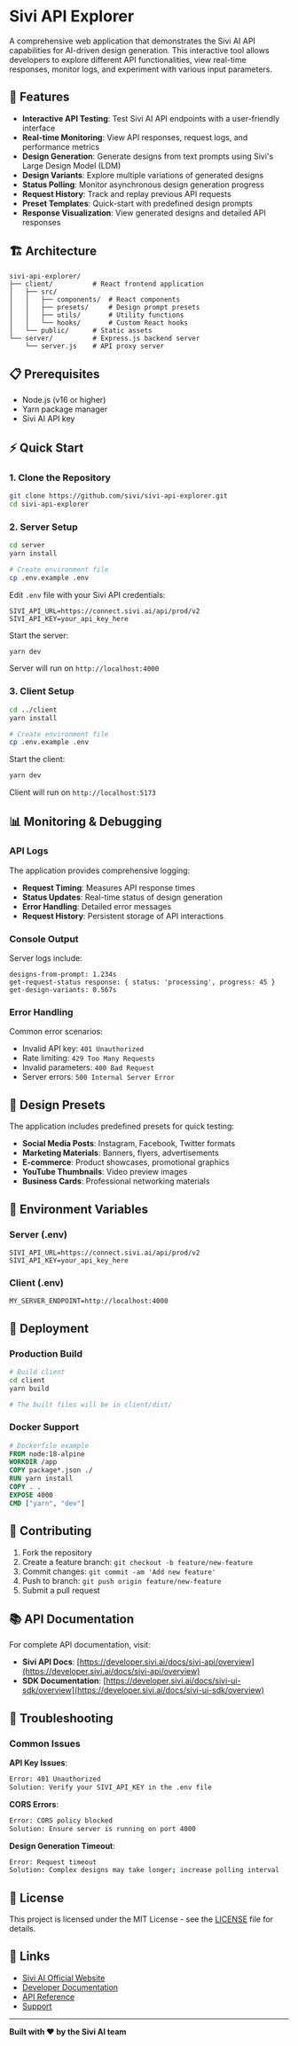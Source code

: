 # Sivi API Explorer

A comprehensive web application that demonstrates the Sivi AI API capabilities for AI-driven design generation. This interactive tool allows developers to explore different API functionalities, view real-time responses, monitor logs, and experiment with various input parameters.

## 🚀 Features

- **Interactive API Testing**: Test Sivi AI API endpoints with a user-friendly interface
- **Real-time Monitoring**: View API responses, request logs, and performance metrics
- **Design Generation**: Generate designs from text prompts using Sivi's Large Design Model (LDM)
- **Design Variants**: Explore multiple variations of generated designs
- **Status Polling**: Monitor asynchronous design generation progress
- **Request History**: Track and replay previous API requests
- **Preset Templates**: Quick-start with predefined design prompts
- **Response Visualization**: View generated designs and detailed API responses

## 🏗️ Architecture

```
sivi-api-explorer/
├── client/          # React frontend application
│   ├── src/
│   │   ├── components/  # React components
│   │   ├── presets/     # Design prompt presets
│   │   ├── utils/       # Utility functions
│   │   └── hooks/       # Custom React hooks
│   └── public/      # Static assets
└── server/          # Express.js backend server
    └── server.js    # API proxy server
```

## 📋 Prerequisites

- Node.js (v16 or higher)
- Yarn package manager
- Sivi AI API key

## ⚡ Quick Start

### 1. Clone the Repository

```bash
git clone https://github.com/sivi/sivi-api-explorer.git
cd sivi-api-explorer
```

### 2. Server Setup

```bash
cd server
yarn install

# Create environment file
cp .env.example .env
```

Edit `.env` file with your Sivi API credentials:

```env
SIVI_API_URL=https://connect.sivi.ai/api/prod/v2
SIVI_API_KEY=your_api_key_here
```

Start the server:

```bash
yarn dev
```

Server will run on `http://localhost:4000`

### 3. Client Setup

```bash
cd ../client
yarn install

# Create environment file
cp .env.example .env
```


Start the client:

```bash
yarn dev
```

Client will run on `http://localhost:5173`


## 📊 Monitoring & Debugging

### API Logs

The application provides comprehensive logging:

- **Request Timing**: Measures API response times
- **Status Updates**: Real-time status of design generation
- **Error Handling**: Detailed error messages
- **Request History**: Persistent storage of API interactions

### Console Output

Server logs include:
```
designs-from-prompt: 1.234s
get-request-status response: { status: 'processing', progress: 45 }
get-design-variants: 0.567s
```

### Error Handling

Common error scenarios:
- Invalid API key: `401 Unauthorized`
- Rate limiting: `429 Too Many Requests`
- Invalid parameters: `400 Bad Request`
- Server errors: `500 Internal Server Error`

## 🎯 Design Presets

The application includes predefined presets for quick testing:

- **Social Media Posts**: Instagram, Facebook, Twitter formats
- **Marketing Materials**: Banners, flyers, advertisements
- **E-commerce**: Product showcases, promotional graphics
- **YouTube Thumbnails**: Video preview images
- **Business Cards**: Professional networking materials

## 🔐 Environment Variables

### Server (.env)
```env
SIVI_API_URL=https://connect.sivi.ai/api/prod/v2
SIVI_API_KEY=your_api_key_here
```

### Client (.env)
```env
MY_SERVER_ENDPOINT=http://localhost:4000
```

## 🚀 Deployment

### Production Build

```bash
# Build client
cd client
yarn build

# The built files will be in client/dist/
```

### Docker Support

```dockerfile
# Dockerfile example
FROM node:18-alpine
WORKDIR /app
COPY package*.json ./
RUN yarn install
COPY . .
EXPOSE 4000
CMD ["yarn", "dev"]
```

## 🤝 Contributing

1. Fork the repository
2. Create a feature branch: `git checkout -b feature/new-feature`
3. Commit changes: `git commit -am 'Add new feature'`
4. Push to branch: `git push origin feature/new-feature`
5. Submit a pull request

## 📚 API Documentation

For complete API documentation, visit:
- **Sivi API Docs**: [https://developer.sivi.ai/docs/sivi-api/overview](https://developer.sivi.ai/docs/sivi-api/overview)
- **SDK Documentation**: [https://developer.sivi.ai/docs/sivi-ui-sdk/overview](https://developer.sivi.ai/docs/sivi-ui-sdk/overview)

## 🐛 Troubleshooting

### Common Issues

**API Key Issues**:
```bash
Error: 401 Unauthorized
Solution: Verify your SIVI_API_KEY in the .env file
```

**CORS Errors**:
```bash
Error: CORS policy blocked
Solution: Ensure server is running on port 4000
```

**Design Generation Timeout**:
```bash
Error: Request timeout
Solution: Complex designs may take longer; increase polling interval
```

## 📄 License

This project is licensed under the MIT License - see the [LICENSE](LICENSE) file for details.

## 🔗 Links

- [Sivi AI Official Website](https://sivi.ai)
- [Developer Documentation](https://developer.sivi.ai)
- [API Reference](https://developer.sivi.ai/docs/sivi-api/overview)
- [Support](https://support.sivi.ai)

---

**Built with ❤️ by the Sivi AI team**